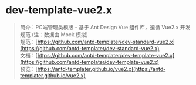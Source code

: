 # dev-template-vue2.x 
>简介：PC端管理类模版 - 基于 Ant Design Vue 组件库，遵循 Vue2.x 开发规范 (注：数据由 Mock 模拟)<br />
>规范：[https://github.com/antd-templater/dev-standard-vue2.x](https://github.com/antd-templater/dev-standard-vue2.x)<br />
>文档：[https://github.com/antd-templater/dev-template-vue2.x](https://github.com/antd-templater/dev-template-vue2.x)<br />
>预览：[https://antd-templater.github.io/vue2.x](https://antd-templater.github.io/vue2.x)<br />